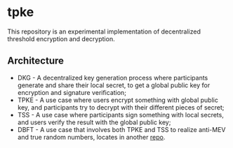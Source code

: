 # tpke

This repository is an experimental implementation of decentralized threshold encryption and decryption.

## Architecture

- DKG - A decentralized key generation process where participants generate and share their local secret, to get a global public key for encryption and signature verification;
- TPKE - A use case where users encrypt something with global public key, and participants try to decrypt with their different pieces of secret;
- TSS - A use case where participants sign something with local secrets, and users verify the result with the global public key;
- DBFT - A use case that involves both TPKE and TSS to realize anti-MEV and true random numbers, locates in another [repo](https://github.com/txhsl/dbft-anti-mev).

